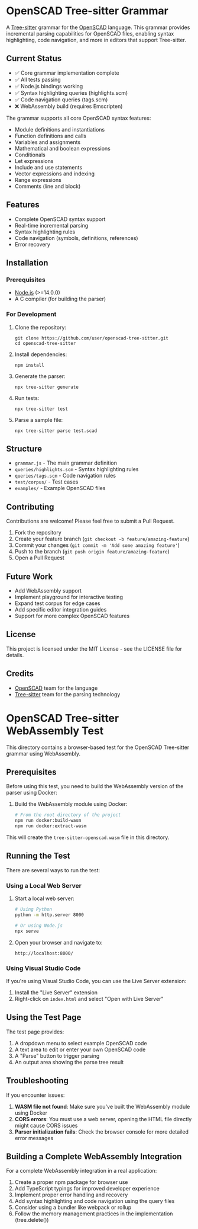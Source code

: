 # OpenSCAD Tree-sitter Grammar

A [Tree-sitter](https://tree-sitter.github.io/tree-sitter/) grammar for the [OpenSCAD](https://openscad.org/) language. This grammar provides incremental parsing capabilities for OpenSCAD files, enabling syntax highlighting, code navigation, and more in editors that support Tree-sitter.

## Current Status

- ✅ Core grammar implementation complete
- ✅ All tests passing
- ✅ Node.js bindings working
- ✅ Syntax highlighting queries (highlights.scm)
- ✅ Code navigation queries (tags.scm)
- ❌ WebAssembly build (requires Emscripten)

The grammar supports all core OpenSCAD syntax features:
- Module definitions and instantiations
- Function definitions and calls
- Variables and assignments
- Mathematical and boolean expressions
- Conditionals
- Let expressions
- Include and use statements
- Vector expressions and indexing
- Range expressions
- Comments (line and block)

## Features

- Complete OpenSCAD syntax support
- Real-time incremental parsing
- Syntax highlighting rules
- Code navigation (symbols, definitions, references)
- Error recovery

## Installation

### Prerequisites

- [Node.js](https://nodejs.org/) (>=14.0.0)
- A C compiler (for building the parser)

### For Development

1. Clone the repository:
   ```
   git clone https://github.com/user/openscad-tree-sitter.git
   cd openscad-tree-sitter
   ```

2. Install dependencies:
   ```
   npm install
   ```

3. Generate the parser:
   ```
   npx tree-sitter generate
   ```

4. Run tests:
   ```
   npx tree-sitter test
   ```

5. Parse a sample file:
   ```
   npx tree-sitter parse test.scad
   ```

## Structure

- `grammar.js` - The main grammar definition
- `queries/highlights.scm` - Syntax highlighting rules
- `queries/tags.scm` - Code navigation rules
- `test/corpus/` - Test cases
- `examples/` - Example OpenSCAD files

## Contributing

Contributions are welcome! Please feel free to submit a Pull Request.

1. Fork the repository
2. Create your feature branch (`git checkout -b feature/amazing-feature`)
3. Commit your changes (`git commit -m 'Add some amazing feature'`)
4. Push to the branch (`git push origin feature/amazing-feature`)
5. Open a Pull Request

## Future Work

- Add WebAssembly support
- Implement playground for interactive testing
- Expand test corpus for edge cases
- Add specific editor integration guides
- Support for more complex OpenSCAD features

## License

This project is licensed under the MIT License - see the LICENSE file for details.

## Credits

- [OpenSCAD](https://openscad.org/) team for the language
- [Tree-sitter](https://tree-sitter.github.io/tree-sitter/) team for the parsing technology 

# OpenSCAD Tree-sitter WebAssembly Test

This directory contains a browser-based test for the OpenSCAD Tree-sitter grammar using WebAssembly.

## Prerequisites

Before using this test, you need to build the WebAssembly version of the parser using Docker:

1. Build the WebAssembly module using Docker:
   ```bash
   # From the root directory of the project
   npm run docker:build-wasm
   npm run docker:extract-wasm
   ```

This will create the `tree-sitter-openscad.wasm` file in this directory.

## Running the Test

There are several ways to run the test:

### Using a Local Web Server

1. Start a local web server:
   ```bash
   # Using Python
   python -m http.server 8000
   
   # Or using Node.js
   npx serve
   ```

2. Open your browser and navigate to:
   ```
   http://localhost:8000/
   ```

### Using Visual Studio Code

If you're using Visual Studio Code, you can use the Live Server extension:

1. Install the "Live Server" extension
2. Right-click on `index.html` and select "Open with Live Server"

## Using the Test Page

The test page provides:

1. A dropdown menu to select example OpenSCAD code
2. A text area to edit or enter your own OpenSCAD code
3. A "Parse" button to trigger parsing
4. An output area showing the parse tree result

## Troubleshooting

If you encounter issues:

1. **WASM file not found**: Make sure you've built the WebAssembly module using Docker
2. **CORS errors**: You must use a web server, opening the HTML file directly might cause CORS issues
3. **Parser initialization fails**: Check the browser console for more detailed error messages

## Building a Complete WebAssembly Integration

For a complete WebAssembly integration in a real application:

1. Create a proper npm package for browser use
2. Add TypeScript typings for improved developer experience
3. Implement proper error handling and recovery
4. Add syntax highlighting and code navigation using the query files
5. Consider using a bundler like webpack or rollup
6. Follow the memory management practices in the implementation (tree.delete()) 